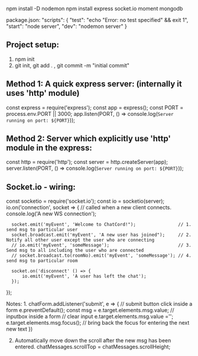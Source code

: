 
npm install -D nodemon
npm install express socket.io moment mongodb


package.json:
  "scripts": {
    "test": "echo \"Error: no test specified\" && exit 1",
    "start": "node server",
    "dev": "nodemon server"
  }


Project setup:
--------------
1. npm init
2. git init, git add . , git commit -m "initial commit"

Method 1: A quick express server: (internally it uses 'http' module)
---------------------------------
const express = require('express');
const app = express();
const PORT = process.env.PORT || 3000;
app.listen(PORT, () => console.log(`Server running on port: ${PORT}`));

Method 2: Server which explicitly use 'http' module in the express:
------------------------------------------------------------------
const http = require('http');
const server = http.createServer(app);
server.listen(PORT, () => console.log(`Server running on port: ${PORT}`));

Socket.io - wiring:
-------------------
const socketio = require('socket.io');
const io = socketio(server);
io.on('connection', socket => {   // called when a new client connects.
      console.log('A new WS connection'); 
      
      socket.emit('myEvent', 'Welcome to ChatCord!");                // 1. send msg to particular user
      socket.broadcast.emit('myEvent', 'A new user has joined");     // 2. Notify all other user except the user who are connecting
      // io.emit('myEvent', 'someMessage');                          // 3. Send msg to all including the user who are connected
      // socket.broadcast.to(roomNo).emit('myEvent', 'someMessage'); // 4. send msg to particular room

      socket.on('disconnect' () => {
          io.emit('myEvent', 'A user has left the chat');
      });

});


Notes:
1.
chatForm.addListener('submit', e => {              // submit button click inside a form
    e.preventDefault();
    const msg = e.target.elements.msg.value;       // inputbox inside a form
    // clear input
    e.target.elements.msg.value ='';
    e.target.elements.msg.focus();                 // bring back the focus for entering the next new text
})

2. Automatically move down the scroll after the new msg has been entered.
chatMessages.scrollTop = chatMessages.scrollHeight;
  



 
